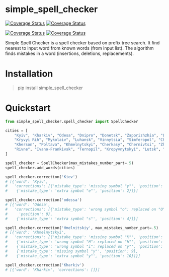 # simple_spell_checker

[![Coverage Status](https://img.shields.io/badge/%20Python%20Versions-%3E%3D3.9-informational)](https://pypi.org/project/fuzzy_multi_dict/)
[![Coverage Status](https://coveralls.io/repos/github/SemioTricks/fuzzy-multi-dict/badge.svg?branch=feature/initial)](https://coveralls.io/github/SemioTricks/fuzzy-multi-dict?branch=feature/initial)

[![Coverage Status](https://img.shields.io/badge/Version-0.0.1-informational)](https://github.com/SemioTricks/simple-spell-checker)
[![Coverage Status](https://img.shields.io/badge/Docs-passed-green)](https://github.com/SemioTricks/simple-spell-checker/tree/main/simple_spell_checker_doc)


Simple Spell Checker is a spell checker based on prefix tree search. It find nearest to input word from known words (from input list). 
The algorithm finds mistakes in a word (insertions, deletions, replacements).

# Installation

> pip install simple_spell_checker

# Quickstart

```python
from simple_spell_checker.spell_checker import SpellChecker

cities = [
    "Kyiv", "Kharkiv", "Odesa", "Dnipro", "Donetsk", "Zaporizhzhia", "Lviv", 
    "Kryvyi Rih", "Mykolaiv", "Luhansk", "Vinnytsia", "Simferopol", "Chernihiv", 
    "Kherson", "Poltava", "Khmelnytskyi", "Cherkasy", "Chernivtsi", "Zhytomyr", "Sumy",
    "Rivne", "Ivano-Frankivsk", "Ternopil", "Kropyvnytskyi", "Lutsk", "Uzhhorod"
]

spell_checker = SpellChecker(max_mistakes_number_part=.5)
spell_checker.add_words(cities)

spell_checker.correction('Kiev')
# [{'word': 'Kyiv',
#   'corrections': [{'mistake_type': 'missing symbol "y"', 'position': 1},
#    {'mistake_type': 'extra symbol "e"', 'position': 2}]}]

spell_checker.correction('odessa')
# [{'word': 'Odesa',
#   'corrections': [{'mistake_type': 'wrong symbol "o": replaced on "O"',
#     'position': 0},
#    {'mistake_type': 'extra symbol "s"', 'position': 4}]}]

spell_checker.correction('Hmelnitskiy', max_mistakes_number_part=.5)
# [{'word': 'Khmelnytskyi',
#   'corrections': [{'mistake_type': 'missing symbol "K"', 'position': 0},
#    {'mistake_type': 'wrong symbol "H": replaced on "h"', 'position': 0},
#    {'mistake_type': 'wrong symbol "i": replaced on "y"', 'position': 5},
#    {'mistake_type': 'missing symbol "y"', 'position': 9},
#    {'mistake_type': 'extra symbol "y"', 'position': 10}]}]

spell_checker.correction('Kharkiv')
# [{'word': 'Kharkiv', 'corrections': []}]
```